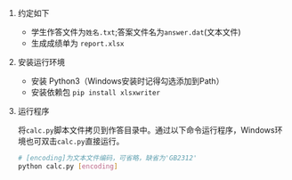 1. 约定如下
    * 学生作答文件为`姓名.txt`;答案文件名为`answer.dat`(文本文件)
    * 生成成绩单为 `report.xlsx`
2. 安装运行环境
    * 安装 Python3（Windows安装时记得勾选添加到Path）
    * 安装依赖包 `pip install xlsxwriter`
3. 运行程序
    
    将`calc.py`脚本文件拷贝到作答目录中。通过以下命令运行程序，Windows环境也可双击`calc.py`直接运行。
    ```sh
    # [encoding]为文本文件编码，可省略，缺省为'GB2312'
    python calc.py [encoding]
    ```
